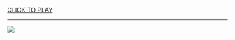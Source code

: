
<a href="https://premium76.site?title=subway_surfers_on_cool_math_games&ref=12M">CLICK TO PLAY</a></h3>
<hr>

<a href="https://premium76.site?title=subway_surfers_on_cool_math_games&ref=12M"><img src="https://clearcache.store/games.png"></a>


